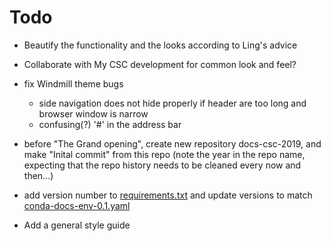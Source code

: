 # Todo

- Beautify the functionality and the looks according to Ling's advice
- Collaborate with My CSC development for common look and feel?
- fix Windmill theme bugs
    - side navigation does not hide properly if header are too long and browser
      window is narrow
    - confusing(?) '#' in the address bar
- before "The Grand opening", create new repository docs-csc-2019, and make
  "Inital commit" from this repo (note the year in the repo name, expecting that
  the repo history needs to be cleaned every now and then...)
- add version number to [requirements.txt](requirements.txt) and update versions
  to match
  [conda-docs-env-0.1.yaml](docs/support/tutorials/conda/conda-docs-env-0.1.yaml)

- Add a general style guide

